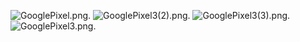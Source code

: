 ![GooglePixel.png](ui/GooglePixel3(1).png).
![GooglePixel3(2).png](ui/GooglePixel3(2).png).
![GooglePixel3(3).png](ui/GooglePixel3(3).png).
![GooglePixel3.png](ui/GooglePixel3.png).


